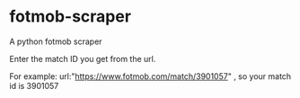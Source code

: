 # fotmob-scraper
A python fotmob scraper

Enter the match ID you get from the url.

For example: url:"https://www.fotmob.com/match/3901057" , so your match id is 3901057
